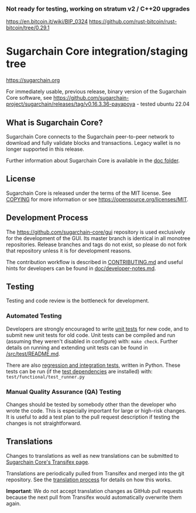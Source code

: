 ### Not ready for testing, working on stratum v2 / C++20 upgrades

https://en.bitcoin.it/wiki/BIP_0324 
https://github.com/rust-bitcoin/rust-bitcoin/tree/0.29.1 

Sugarchain Core integration/staging tree
=====================================

https://sugarchain.org

For immediately usable, previous release, binary version of the Sugarchain Core software, see
https://github.com/sugarchain-project/sugarchain/releases/tag/v0.16.3.36-payapoya - tested ubuntu 22.04

What is Sugarchain Core?
---------------------

Sugarchain Core connects to the Sugarchain peer-to-peer network to download and fully
validate blocks and transactions. Legacy wallet is no longer supported in this release. 

Further information about Sugarchain Core is available in the [doc folder](/doc).

License
-------

Sugarchain Core is released under the terms of the MIT license. See [COPYING](COPYING) for more
information or see https://opensource.org/licenses/MIT.

Development Process
-------------------

The https://github.com/sugarchain-core/gui repository is used exclusively for the
development of the GUI. Its master branch is identical in all monotree
repositories. Release branches and tags do not exist, so please do not fork
that repository unless it is for development reasons.

The contribution workflow is described in [CONTRIBUTING.md](CONTRIBUTING.md)
and useful hints for developers can be found in [doc/developer-notes.md](doc/developer-notes.md).

Testing
-------

Testing and code review is the bottleneck for development.

### Automated Testing

Developers are strongly encouraged to write [unit tests](src/test/README.md) for new code, and to
submit new unit tests for old code. Unit tests can be compiled and run
(assuming they weren't disabled in configure) with: `make check`. Further details on running
and extending unit tests can be found in [/src/test/README.md](/src/test/README.md).

There are also [regression and integration tests](/test), written
in Python.
These tests can be run (if the [test dependencies](/test) are installed) with: `test/functional/test_runner.py`


### Manual Quality Assurance (QA) Testing

Changes should be tested by somebody other than the developer who wrote the
code. This is especially important for large or high-risk changes. It is useful
to add a test plan to the pull request description if testing the changes is
not straightforward.

Translations
------------

Changes to translations as well as new translations can be submitted to
[Sugarchain Core's Transifex page](https://www.transifex.com/sugarchain/sugarchain/).

Translations are periodically pulled from Transifex and merged into the git repository. See the
[translation process](doc/translation_process.md) for details on how this works.

**Important**: We do not accept translation changes as GitHub pull requests because the next
pull from Transifex would automatically overwrite them again.
